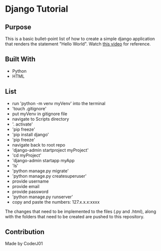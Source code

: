 # Django Tutorial

## Purpose
This is a basic bullet-point list of how to create a simple django application that renders the statement "Hello World". Watch [this video](https://www.youtube.com/watch?v=eOVLhM6_6t0) for reference.

## Built With
* Python
* HTML

## List
* run 'python -m venv myVenv' into the terminal
* 'touch .gitignore'
* put myVenv in gitignore file
* navigate to Scripts directory
* '. activate'
* 'pip freeze'
* 'pip install django'
* 'pip freeze'
* navigate back to root repo
* 'django-admin startproject myProject'
* 'cd myProject'
* 'django-admin startapp myApp
* 'ls'
* 'python manage.py migrate'
* 'python manage.py createsuperuser'
* provide username
* provide email
* provide password
* 'python manage.py runserver'
* copy and paste the numbers: 127.x.x.x:xxxx

The changes that need to be implemented to the files (.py and .html), along with the folders that need to be created are pushed to this repository.

## Contribution
Made by CoderJ01